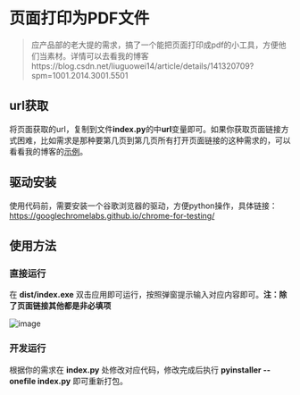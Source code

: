# 页面打印为PDF文件
<blockquote>应产品部的老大提的需求，搞了一个能把页面打印成pdf的小工具，方便他们当素材。详情可以去看我的博客https://blog.csdn.net/liuguowei14/article/details/141320709?spm=1001.2014.3001.5501
</blockquote>

## url获取
将页面获取的url，复制到文件**index.py**的中**url**变量即可。如果你获取页面链接方式困难，比如需求是那种要第几页到第几页所有打开页面链接的这种需求的，可以看看我的博客的[示例](https://blog.csdn.net/liuguowei14/article/details/141320709?spm=1001.2014.3001.5502)。

## 驱动安装
使用代码前，需要安装一个谷歌浏览器的驱动，方便python操作，具体链接：https://googlechromelabs.github.io/chrome-for-testing/

## 使用方法
### 直接运行
在 **dist/index.exe** 双击应用即可运行，按照弹窗提示输入对应内容即可。**注：除了页面链接其他都是非必填项**

![image](https://github.com/user-attachments/assets/01f1784b-f8c1-4855-ab61-f4a86a64e0c8)

### 开发运行
根据你的需求在 **index.py** 处修改对应代码，修改完成后执行 **pyinstaller --onefile index.py** 即可重新打包。

